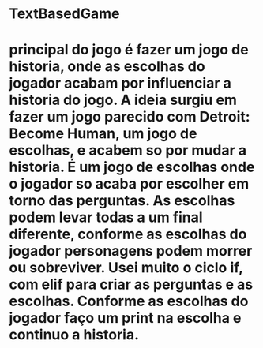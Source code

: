 <h1> TextBasedGame <h1>
<h1>  principal do jogo é fazer um jogo de historia, onde as escolhas do jogador acabam por
influenciar a historia do jogo.
A ideia surgiu em fazer um jogo parecido com Detroit: Become Human, um jogo de escolhas, e
acabem so por mudar a historia.
É um jogo de escolhas onde o jogador so acaba por escolher em torno das perguntas.
As escolhas podem levar todas a um final diferente, conforme as escolhas do jogador
personagens podem morrer ou sobreviver.
Usei muito o ciclo if, com elif para criar as perguntas e as escolhas. Conforme as escolhas do
jogador faço um print na escolha e continuo a historia.
</h1
